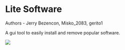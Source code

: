 Lite Software
================

Authors - Jerry Bezencon, Misko_2083, gerito1

A gui tool to easily install and remove popular software.

![](http://i.imgur.com/0jmUhhK.png)
